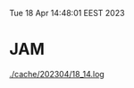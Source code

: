 Tue 18 Apr 14:48:01 EEST 2023
# JAM
<a href='./cache/202304/18_14.log'>./cache/202304/18_14.log</a>
